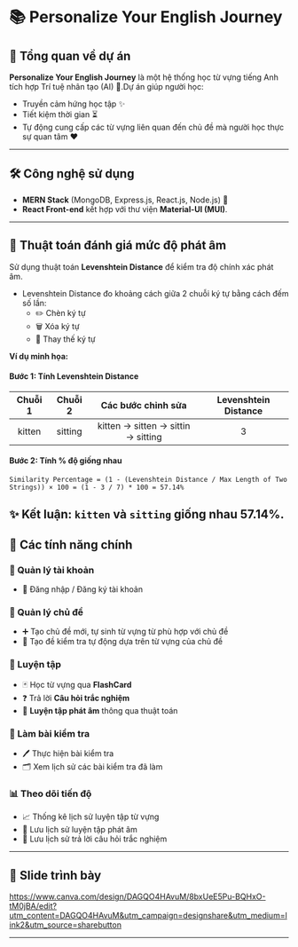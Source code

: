 # 📚 Personalize Your English Journey

## 📝 Tổng quan về dự án

**Personalize Your English Journey** là một hệ thống học từ vựng tiếng Anh tích hợp Trí tuệ nhân tạo (AI) 🧠.Dự án giúp người học:

- Truyền cảm hứng học tập ✨
- Tiết kiệm thời gian ⏳
- Tự động cung cấp các từ vựng liên quan đến chủ đề mà người học thực sự quan tâm ❤️

---

## 🛠 Công nghệ sử dụng

- **MERN Stack** (MongoDB, Express.js, React.js, Node.js) 🌟
- **React Front-end** kết hợp với thư viện **Material-UI (MUI)**.

---

## 🎯 Thuật toán đánh giá mức độ phát âm

Sử dụng thuật toán **Levenshtein Distance** để kiểm tra độ chính xác phát âm.

- Levenshtein Distance đo khoảng cách giữa 2 chuỗi ký tự bằng cách đếm số lần:
  - ✏️ Chèn ký tự
  - 🗑️ Xóa ký tự
  - 🔁 Thay thế ký tự

**Ví dụ minh họa:**

#### Bước 1: Tính Levenshtein Distance

| Chuỗi 1 | Chuỗi 2 |        Các bước chỉnh sửa        | Levenshtein Distance |
| :------: | :------: | :-----------------------------------: | :------------------: |
|  kitten  | sitting | kitten → sitten → sittin → sitting |          3          |

#### Bước 2: Tính % độ giống nhau

```
Similarity Percentage = (1 - (Levenshtein Distance / Max Length of Two Strings)) × 100 = (1 - 3 / 7) * 100 = 57.14% 
```

✨ Kết luận: `kitten` và `sitting` giống nhau **57.14%**.
----------------------------------------

## 🚀 Các tính năng chính

### 👤 Quản lý tài khoản

- 🔐 Đăng nhập / Đăng ký tài khoản

### 🧩 Quản lý chủ đề

- ➕ Tạo chủ đề mới, tự sinh từ vựng từ phù hợp với chủ đề
- 📝 Tạo đề kiểm tra tự động dựa trên từ vựng của chủ đề

### 📖 Luyện tập

- 🃏 Học từ vựng qua **FlashCard**
- ❓ Trả lời **Câu hỏi trắc nghiệm**
- 🎤 **Luyện tập phát âm** thông qua thuật toán

### 📝 Làm bài kiểm tra

- 🖊️ Thực hiện bài kiểm tra
- 🗂️ Xem lịch sử các bài kiểm tra đã làm

### 📊 Theo dõi tiến độ

- 📈 Thống kê lịch sử luyện tập từ vựng
- 🎯 Lưu lịch sử luyện tập phát âm
- 🧠 Lưu lịch sử trả lời câu hỏi trắc nghiệm

---

## 🌟 Slide trình bày

https://www.canva.com/design/DAGQO4HAvuM/8bxUeE5Pu-BQHxO-tM0jBA/edit?utm_content=DAGQO4HAvuM&utm_campaign=designshare&utm_medium=link2&utm_source=sharebutton

---
